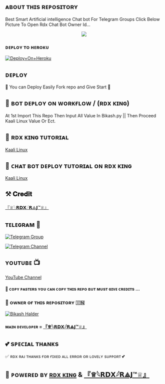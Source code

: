 ## ᴀʙᴏᴜᴛ ᴛʜɪs ʀᴇᴘᴏsɪᴛᴏʀʏ 
Best Smart Artificial intelligence Chat bot For Telegram Groups 
Click Below Picture To Open Rdx Chat Bot Owner Id...


<p align="center"><a href="tg://user?id=1777270311"><img src="https://te.legra.ph/file/e30f5a295dd0ca45f0163.jpg"></a></p>



### ᴅᴇᴘʟᴏʏ ᴛᴏ ʜᴇʀᴏᴋᴜ

[![Deploy+On+Heroku](https://www.herokucdn.com/deploy/button.svg)](https://dashboard.heroku.com/new?template=https://github.com/NOBITA-RDX/CHATVOT)


## ᴅᴇᴘʟᴏʏ
🌷 You can Deploy Easily Fork repo and Give Start 🌷

## 🥀 ʙᴏᴛ ᴅᴇᴘʟᴏʏ ᴏɴ ᴡᴏʀᴋғʟᴏᴡ / (ʀᴅx ᴋɪɴɢ)
 At 1st Import This Repo Then Input All Value In Bikash.py || Then Proceed Kaali Linux Value Or Ect.

## 🥀 ʀᴅx ᴋɪɴɢ ᴛᴜᴛᴏʀɪᴀʟ

[Kaali Linux](https://www.youtube.com/channel/UCoOmopJ8YVYz9Lm8iHhNYMw)

## 🥀 ᴄʜᴀᴛ ʙᴏᴛ ᴅᴇᴘʟᴏʏ ᴛᴜᴛᴏʀɪᴀʟ ᴏɴ ʀᴅx ᴋɪɴɢ 

[Kaali Linux](https://www.youtube.com/channel/UCoOmopJ8YVYz9Lm8iHhNYMw)

## ⚒️ 𝐂𝐫𝐞𝐝𝐢𝐭
[『♕︎𓆩𝗥𝗗𝗫𓆪𝗥⟁𝗝™♕︎』](tg://user?id=1777270311)

## ᴛᴇʟᴇɢʀᴀᴍ 🏪

[![Telegram Group](https://img.shields.io/badge/Telegram-Group-brightgreen)](https://t.me/BGT_Chat)

[![Telegram Channel](https://img.shields.io/badge/Telegram-Channel-brightgreen)](https://t.me/Bikashgadgetstech)

## ʏᴏᴜᴛᴜʙᴇ 📺

[YouTube Channel](https://youtube.com/channel/UCUkj6FFzdsOO5acUXVOEECg)


#### 🥺 ᴄᴏᴘʏ ᴘᴀsᴛᴇʀs ʏᴏᴜ ᴄᴀɴ ᴄᴏᴘʏ ᴛʜɪs ʀᴇᴘᴏ ʙᴜᴛ ᴍᴜsᴛ ɢɪᴠᴇ ᴄʀᴇᴅɪᴛs ...

### 🌷 ᴏᴡɴᴇʀ ᴏғ ᴛʜɪs ʀᴇᴘᴏsɪᴛᴏʀʏ 🇮🇳
[![Bikash Halder](https://te.legra.ph/file/840fed0100164af249bb8.jpg)](https://t.me/BikashHalder)


#### ᴍᴀɪɴ ᴅᴇᴠᴇʟᴏᴘᴇʀ = [『♕︎𓆩𝗥𝗗𝗫𓆪𝗥⟁𝗝™♕︎』](tg://user?id=1777270311)

## 💕 sᴘᴇᴄɪᴀʟ ᴛʜᴀɴᴋs

✅ ʀᴅx ʀᴀᴊ ᴛʜᴀɴᴋs ғᴏʀ ғɪxᴇᴅ ᴀʟʟ ᴇʀʀᴏʀ ᴏʀ ʟᴏᴠᴇʟʏ sᴜᴘᴘᴏʀᴛ 💕


## 🥀 ᴘᴏᴡᴇʀᴇᴅ ʙʏ [ʀᴅx ᴋɪɴɢ](tg://user?id=1777270311) & [『♕︎𓆩𝗥𝗗𝗫𓆪𝗥⟁𝗝™♕︎』](tg://user?id=1777270311)
